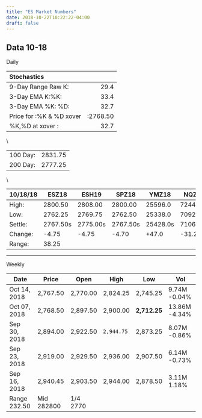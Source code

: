 ```yaml
---
title: "ES Market Numbers"
date: 2018-10-22T10:22:22-04:00
draft: false
---
```


## Data 10-18

<!--more-->

Daily

|Stochastics|   |
|:-----------|---:|
|9-Day Range Raw K:|29.4
|3-Day EMA K:%K:|33.4
|3-Day EMA %K: %D:|32.7
|Price for :%K & %D xover|:2768.50
|%K,%D at xover :|32.7
\


|   |   |
|---|---|
|100 Day:|2831.75
|200 Day:|2777.25
\

|  10/18/18   |ESZ18 | ESH19 | SPZ18 | YMZ18 | NQZ18 | NQH19|
|-----|------|-------|-------|-------|-------|------|
|High:|2800.50 |2808.00 |2800.00 |25596.0 |7244.25 |7277.50
|Low:|2762.25 |2769.75 |2762.50 |25338.0 |7092.75 |7128.50
|Settle:|2767.50s|2775.00s|2767.50s|25428.0s|7106.50s|7141.50s
|Change:| -4.75 | -4.75 | -4.70 | +47.0 | -31.25 | -31.50
|Range:| 38.25

________________

Weekly

|Date         |   Price |   Open  |  High   | Low     | Vol  |
|-------------|---------|---------|-----------|---------|-----------|
|Oct 14, 2018	|2,767.50 |2,770.00	|2,824.25	  |2,745.25	      |9.74M	-0.04%
|Oct 07, 2018	|2,768.50	|2,897.50	|2,900.00	  | __2,712.25__	|13.86M	-4.34%
|Sep 30, 2018	|2,894.00	|2,922.50	|`2,944.75`	|2,873.25	      |8.07M	-0.86%
|Sep 23, 2018	|2,919.00	|2,929.50	|2,936.00	  |2,907.50	      |6.14M	-0.73%
|Sep 16, 2018	|2,940.45	|2,903.50	|2,944.00	  |2,878.50	      |3.11M	1.18%
|Range  232.50 | Mid 282800 |1/4 2770
